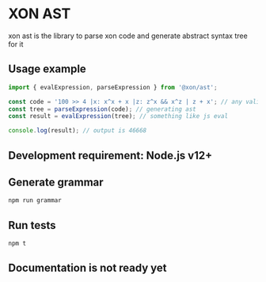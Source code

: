 # XON AST

xon ast is the library to parse xon code and generate abstract syntax tree for it

## Usage example

```js
import { evalExpression, parseExpression } from '@xon/ast';

const code = '100 >> 4 |x: x^x + x |z: z^x && x^z | z + x'; // any valid xon expression
const tree = parseExpression(code); // generating ast
const result = evalExpression(tree); // something like js eval

console.log(result); // output is 46668
```

## Development requirement: Node.js v12+

## Generate grammar

```bash
npm run grammar
```

## Run tests

```bash
npm t
```

## Documentation is not ready yet
